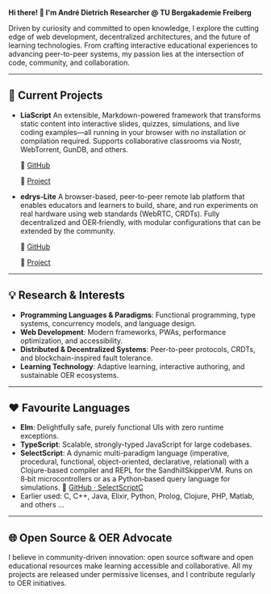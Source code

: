 **Hi there! 👋 I'm André Dietrich** &#x20;
**Researcher @ TU Bergakademie Freiberg**

Driven by curiosity and committed to open knowledge, I explore the cutting edge of web development, decentralized architectures, and the future of learning technologies. From crafting interactive educational experiences to advancing peer-to-peer systems, my passion lies at the intersection of code, community, and collaboration.

---

## 🔭 Current Projects

* **LiaScript**
  An extensible, Markdown-powered framework that transforms static content into interactive slides, quizzes, simulations, and live coding examples—all running in your browser with no installation or compilation required. Supports collaborative classrooms via Nostr, WebTorrent, GunDB, and others.

  🔗 [GitHub](https://github.com/LiaScript)

  🔗 [Project](https://liascript.github.io)

* **edrys‑Lite**
  A browser-based, peer-to-peer remote lab platform that enables educators and learners to build, share, and run experiments on real hardware using web standards (WebRTC, CRDTs). Fully decentralized and OER‑friendly, with modular configurations that can be extended by the community.
  
  🔗 [GitHub](https://github.com/edrys-labs)

  🔗 [Project](https://edrys-labs.github.io)
---

## 💡 Research & Interests

* **Programming Languages & Paradigms**: Functional programming, type systems, concurrency models, and language design.
* **Web Development**: Modern frameworks, PWAs, performance optimization, and accessibility.
* **Distributed & Decentralized Systems**: Peer-to-peer protocols, CRDTs, and blockchain-inspired fault tolerance.
* **Learning Technology**: Adaptive learning, interactive authoring, and sustainable OER ecosystems.

---

## ❤️ Favourite Languages

* **Elm**: Delightfully safe, purely functional UIs with zero runtime exceptions.
* **TypeScript**: Scalable, strongly-typed JavaScript for large codebases.
* **SelectScript**: A dynamic multi-paradigm language (imperative, procedural, functional, object-oriented, declarative, relational) with a Clojure-based compiler and REPL for the SandhillSkipperVM. Runs on 8‑bit microcontrollers or as a Python‑based query language for simulations.
  🔗 [GitHub · SelectScriptC](https://github.com/andre-dietrich/SelectScriptC)
* Earlier used: C, C++, Java, Elixir, Python, Prolog, Clojure, PHP, Matlab, and others ... 

---

## 🌐 Open Source & OER Advocate

I believe in community-driven innovation: open source software and open educational resources make learning accessible and collaborative. All my projects are released under permissive licenses, and I contribute regularly to OER initiatives.
